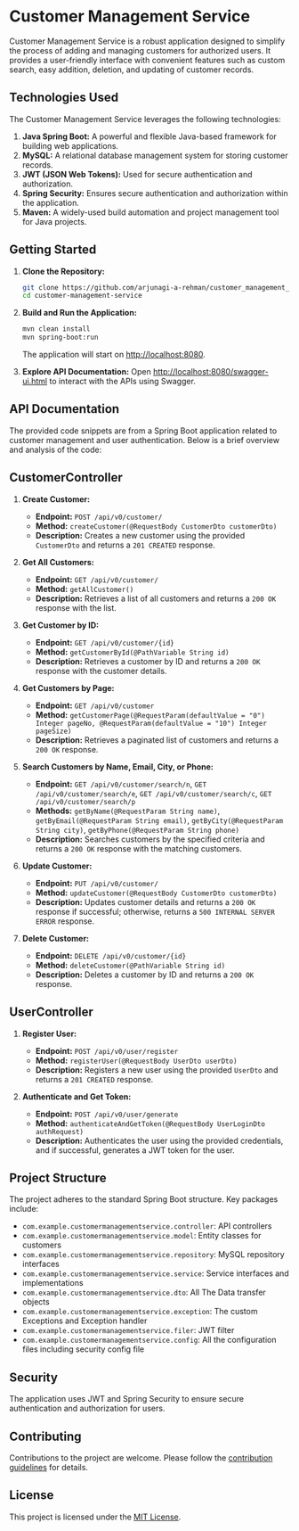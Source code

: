 # Customer Management Service

Customer Management Service is a robust application designed to simplify the process of adding and managing customers for authorized users. It provides a user-friendly interface with convenient features such as custom search, easy addition, deletion, and updating of customer records.

## Technologies Used

The Customer Management Service leverages the following technologies:

1. **Java Spring Boot:** A powerful and flexible Java-based framework for building web applications.
2. **MySQL:** A relational database management system for storing customer records.
3. **JWT (JSON Web Tokens):** Used for secure authentication and authorization.
4. **Spring Security:** Ensures secure authentication and authorization within the application.
5. **Maven:** A widely-used build automation and project management tool for Java projects.

## Getting Started

1. **Clone the Repository:**
   ```bash
   git clone https://github.com/arjunagi-a-rehman/customer_management_service.git
   cd customer-management-service
   ```

2. **Build and Run the Application:**
   ```bash
   mvn clean install
   mvn spring-boot:run
   ```
   The application will start on [http://localhost:8080](http://localhost:8080).

3. **Explore API Documentation:**
   Open [http://localhost:8080/swagger-ui.html](http://localhost:8080/swagger-ui.html) to interact with the APIs using Swagger.

## API Documentation

The provided code snippets are from a Spring Boot application related to customer management and user authentication. Below is a brief overview and analysis of the code:

## CustomerController

1. **Create Customer:**
   - **Endpoint:** `POST /api/v0/customer/`
   - **Method:** `createCustomer(@RequestBody CustomerDto customerDto)`
   - **Description:** Creates a new customer using the provided `CustomerDto` and returns a `201 CREATED` response.

2. **Get All Customers:**
   - **Endpoint:** `GET /api/v0/customer/`
   - **Method:** `getAllCustomer()`
   - **Description:** Retrieves a list of all customers and returns a `200 OK` response with the list.

3. **Get Customer by ID:**
   - **Endpoint:** `GET /api/v0/customer/{id}`
   - **Method:** `getCustomerById(@PathVariable String id)`
   - **Description:** Retrieves a customer by ID and returns a `200 OK` response with the customer details.

4. **Get Customers by Page:**
   - **Endpoint:** `GET /api/v0/customer`
   - **Method:** `getCustomerPage(@RequestParam(defaultValue = "0") Integer pageNo, @RequestParam(defaultValue = "10") Integer pageSize)`
   - **Description:** Retrieves a paginated list of customers and returns a `200 OK` response.

5. **Search Customers by Name, Email, City, or Phone:**
   - **Endpoint:** `GET /api/v0/customer/search/n`, `GET /api/v0/customer/search/e`, `GET /api/v0/customer/search/c`, `GET /api/v0/customer/search/p`
   - **Methods:** `getByName(@RequestParam String name)`, `getByEmail(@RequestParam String email)`, `getByCity(@RequestParam String city)`, `getByPhone(@RequestParam String phone)`
   - **Description:** Searches customers by the specified criteria and returns a `200 OK` response with the matching customers.

6. **Update Customer:**
   - **Endpoint:** `PUT /api/v0/customer/`
   - **Method:** `updateCustomer(@RequestBody CustomerDto customerDto)`
   - **Description:** Updates customer details and returns a `200 OK` response if successful; otherwise, returns a `500 INTERNAL SERVER ERROR` response.

7. **Delete Customer:**
   - **Endpoint:** `DELETE /api/v0/customer/{id}`
   - **Method:** `deleteCustomer(@PathVariable String id)`
   - **Description:** Deletes a customer by ID and returns a `200 OK` response.

## UserController

1. **Register User:**
   - **Endpoint:** `POST /api/v0/user/register`
   - **Method:** `registerUser(@RequestBody UserDto userDto)`
   - **Description:** Registers a new user using the provided `UserDto` and returns a `201 CREATED` response.

2. **Authenticate and Get Token:**
   - **Endpoint:** `POST /api/v0/user/generate`
   - **Method:** `authenticateAndGetToken(@RequestBody UserLoginDto authRequest)`
   - **Description:** Authenticates the user using the provided credentials, and if successful, generates a JWT token for the user.


## Project Structure

The project adheres to the standard Spring Boot structure. Key packages include:

- `com.example.customermanagementservice.controller`: API controllers
- `com.example.customermanagementservice.model`: Entity classes for customers
- `com.example.customermanagementservice.repository`: MySQL repository interfaces
- `com.example.customermanagementservice.service`: Service interfaces and implementations
- `com.example.customermanagementservice.dto`: All The Data transfer objects
- `com.example.customermanagementservice.exception`: The custom Exceptions and Exception handler
- `com.example.customermanagementservice.filer`: JWT filter
- `com.example.customermanagementservice.config`: All the configuration files including security config file 

## Security

The application uses JWT and Spring Security to ensure secure authentication and authorization for users.

## Contributing

Contributions to the project are welcome. Please follow the [contribution guidelines](CONTRIBUTING.md) for details.

## License

This project is licensed under the [MIT License](LICENSE).
